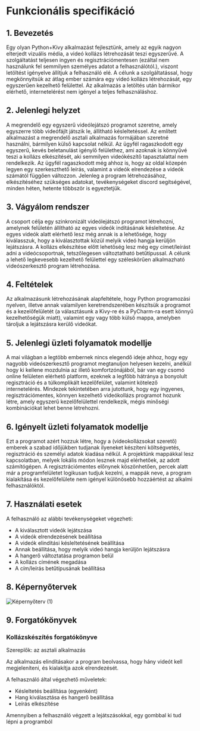 # Funkcionális specifikáció

## 1. Bevezetés
Egy olyan Python+Kivy alkalmazást fejlesztünk, amely az egyik nagyon elterjedt vizuális média, a videó kollázs létrehozását teszi egyszerűvé.
A szolgáltatást teljesen ingyen és regisztrációmentesen (ezáltal nem használunk fel semmilyen személyes adatot a felhasználótól.), viszont letöltést igényelve állítjuk a felhasználó elé.
A célunk a szolgáltatással, hogy megkönnyítsük az átlag ember számára egy videó kollázs létrehozását, egy egyszerűen kezelhető felülettel.
Az alkalmazás a letöltés után bármikor elérhető, internetelérést nem igényel a teljes felhasználáshoz.

## 2. Jelenlegi helyzet
A megrendelő egy egyszerű videólejátszó programot szeretne, amely egyszerre több videófájlt játszik le, állítható késleltetéssel. Az említett alkalmazást a megrendelő asztali alkalmazás formájában szeretné használni, bármilyen külső kapcsolat nélkül. Az ügyfél ragaszkodott egy egyszerű, kevés beletanulást igénylő felülethez, ami azoknak is könnyűvé teszi a kollázs elkészítését, aki semmilyen videókészítő tapasztalattal nem rendelkezik. Az ügyfél ragaszkodott még ahhoz is, hogy az oldal közepén legyen egy szerkeszthető leírás, valamint a videók elrendezése a videók számától függően változzon. Jelenleg a program létrehozásához, elkészítéséhez szükséges adatokat, tevékenységeket discord segítségével, minden héten, hetente többször is egyeztetjük.

## 3. Vágyálom rendszer
A csoport célja egy szinkronizált videólejátszó programot létrehozni, amelynek felületén állítható az egyes videók indításának késleltetése. Az egyes videók alatt elérhető lesz még annak is a lehetősége, hogy kiválasszuk, hogy a kiválasztottak közül melyik videó hangja kerüljön lejátszásra. A kollázs elkészítése előtt lehetőség lesz még egy címet/leírást adni a videócsoportnak, tetszőlegesen változtatható betűtípussal. A célunk a lehető legkevesebb kezelhető felülettel egy széleskörűen alkalmazható videószerkesztő program létrehozása.

## 4. Feltételek
Az alkalmazásunk létrehozásának alapfeltétele, hogy Python programozási nyelven, illetve annak valamilyen keretrendszerében készítsük a programot és a kezelőfelületét (a választásunk a Kivy-re és a PyCharm-ra esett könnyű kezelhetőségük miatt), valamint egy vagy több külső mappa, amelyben tároljuk a lejátszásra kerülő videókat.

## 5. Jelenlegi üzleti folyamatok modellje
A mai világban a legtöbb embernek nincs elegendő ideje ahhoz, hogy egy nagyobb videószerkesztő programot megtanuljon helyesen kezelni, anélkül hogy ki kellene mozdulnia az illető komfortzónájából, bár van egy csomó online felületen elérhető platform, ezeknek a legfőbb hátránya a bonyolult regisztráció és a túlkomplikált kezelőfelület, valamint kötelező internetelérés. Mindezek tekintetében arra jutottunk, hogy egy ingyenes, regisztrációmentes, könnyen kezelhető videókollázs programot hozunk létre, amely egyszerű kezelőfelülettel rendelkezik, mégis minőségi kombinációkat lehet benne létrehozni. 

## 6. Igényelt üzleti folyamatok modellje
Ezt a programot azért hozzuk létre, hogy a (videokollázsokat szerető) emberek a szabad időjükben tudjanak ilyeneket készíteni költségvetés, regisztráció és személyi adatok kiadása nélkül. A projektünk mappákkal lesz kapcsolatban, melyek lokális módon lesznek majd elérhetőek, az adott számítógépen. A regisztrációmentes előnynek köszönhetően, percek alatt már a programfelületet logikusan tudjuk kezelni, a mappák neve, a program kialakítása és kezelőfelülete nem igényel különösebb hozzáértést az alkalmi felhasználóktól.

## 7. Használati esetek
A felhasználó az alábbi tevékenységeket végezheti:
- A kiválasztott videók lejátszása
- A videók elrendezésének beállítása
- A videók elindítási késleltetésének beállítása
- Annak beállítása, hogy melyik videó hangja kerüljön lejátszásra
- A hangerő változtatása programon belül
- A kollázs címének megadása
- A cím/leírás betűtípusának beállítása

## 8. Képernyőtervek
![Képernyőterv (1)](https://user-images.githubusercontent.com/82958011/141331983-96adbfda-deb8-4709-9854-2a28dc4968b3.png)

## 9. Forgatókönyvek

### Kollázskészítés forgatókönyve
Szereplők: az asztali alkalmazás

Az alkalmazás elindításakor a program beolvassa, hogy hány videót kell megjeleníteni, és kialakítja azok elrendezését.

A felhasználó által végezhető műveletek:
- Késleltetés beállítása (egyenként)
- Hang kiválasztása és hangerő beállítása
- Leírás elkészítése

Amennyiben a felhasználó végzett a lejátszásokkal, egy gombbal ki tud lépni a programból
